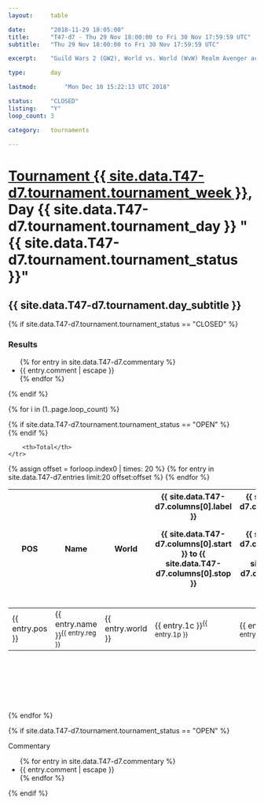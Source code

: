 ```yaml
---
layout: 	table

date: 		"2018-11-29 18:05:00"
title: 		"T47-d7 - Thu 29 Nov 18:00:00 to Fri 30 Nov 17:59:59 UTC"
subtitle: 	"Thu 29 Nov 18:00:00 to Fri 30 Nov 17:59:59 UTC"

excerpt:    "Guild Wars 2 (GW2), World vs. World (WvW) Realm Avenger achivement Tournament. \"Every Kill Counts\""

type:       day

lastmod: 		"Mon Dec 10 15:22:13 UTC 2018"

status:     "CLOSED"
listing:    "Y"
loop_count: 3

category: 	tournaments

---
```

<div class="table_header">
    <h1><a href="{{ site.data.T47-d7.tournament.week_url }}">Tournament {{ site.data.T47-d7.tournament.tournament_week }}</a>, Day {{ site.data.T47-d7.tournament.tournament_day }} "{{ site.data.T47-d7.tournament.tournament_status }}"</h1>
    <h2>{{ site.data.T47-d7.tournament.day_subtitle }}</h2> 
</div>

{% if site.data.T47-d7.tournament.tournament_status == "CLOSED" %} 
<div class="commentary">
  <h3>Results</h3>
  <ul>
    {% for entry in site.data.T47-d7.commentary %}
    <li class="commentary_list">{{ entry.comment | escape }}</li>
    {% endfor %}
  </ul>
</div>
{% endif %}


{% for i in (1..page.loop_count) %}

{% if site.data.T47-d7.tournament.tournament_status == "OPEN" %} 
<br>
{% endif %}

<table class="day_table">
  <colgroup>
    <col style="width:18px">
    <col style="width:55px">
    <col style="width:55px">
    <col style="width:12px">
    <col style="width:12px">
    <col style="width:12px">
    <col style="width:12px">
    <col style="width:12px">
    <col style="width:12px">
    <col style="width:12px">
    <col style="width:12px">
    <col style="width:12px">
    <col style="width:12px">
    <col style="width:12px">
    <col style="width:12px">
    <col style="width:12px">
    <col style="width:12px">
    <col style="width:12px">
    <col style="width:12px">
    <col style="width:12px">
    <col style="width:12px">
    <col style="width:12px">
    <col style="width:12px">
    <col style="width:12px">
    <col style="width:12px">
    <col style="width:12px">
    <col style="width:12px">
    <col style="width:18px">
  </colgroup>  
  <thead>
    <tr>
        <th>POS</th>
        <th class="AlignLeft">Name</th>
        <th class="AlignLeft">World</th>

<th><div class="label">{{ site.data.T47-d7.columns[0].label }}<p class="onhover">{{ site.data.T47-d7.columns[0].start }} to {{ site.data.T47-d7.columns[0].stop }}</p></div>​</th>
<th><div class="label">{{ site.data.T47-d7.columns[1].label }}<p class="onhover">{{ site.data.T47-d7.columns[1].start }} to {{ site.data.T47-d7.columns[1].stop }}</p></div>​</th>
<th><div class="label">{{ site.data.T47-d7.columns[2].label }}<p class="onhover">{{ site.data.T47-d7.columns[2].start }} to {{ site.data.T47-d7.columns[2].stop }}</p></div>​</th>
<th><div class="label">{{ site.data.T47-d7.columns[3].label }}<p class="onhover">{{ site.data.T47-d7.columns[3].start }} to {{ site.data.T47-d7.columns[3].stop }}</p></div>​</th>
<th><div class="label">{{ site.data.T47-d7.columns[4].label }}<p class="onhover">{{ site.data.T47-d7.columns[4].start }} to {{ site.data.T47-d7.columns[4].stop }}</p></div>​</th>
<th><div class="label">{{ site.data.T47-d7.columns[5].label }}<p class="onhover">{{ site.data.T47-d7.columns[5].start }} to {{ site.data.T47-d7.columns[5].stop }}</p></div>​</th>
<th><div class="label">{{ site.data.T47-d7.columns[6].label }}<p class="onhover">{{ site.data.T47-d7.columns[6].start }} to {{ site.data.T47-d7.columns[6].stop }}</p></div>​</th>
<th><div class="label">{{ site.data.T47-d7.columns[7].label }}<p class="onhover">{{ site.data.T47-d7.columns[7].start }} to {{ site.data.T47-d7.columns[7].stop }}</p></div>​</th>
<th><div class="label">{{ site.data.T47-d7.columns[8].label }}<p class="onhover">{{ site.data.T47-d7.columns[8].start }} to {{ site.data.T47-d7.columns[8].stop }}</p></div>​</th>
<th><div class="label">{{ site.data.T47-d7.columns[9].label }}<p class="onhover">{{ site.data.T47-d7.columns[9].start }} to {{ site.data.T47-d7.columns[9].stop }}</p></div>​</th>
<th><div class="label">{{ site.data.T47-d7.columns[10].label }}<p class="onhover">{{ site.data.T47-d7.columns[10].start }} to {{ site.data.T47-d7.columns[10].stop }}</p></div>​</th>

<th><div class="label">{{ site.data.T47-d7.columns[11].label }}<p class="onhover">{{ site.data.T47-d7.columns[11].start }} to {{ site.data.T47-d7.columns[11].stop }}</p></div>​</th>
<th><div class="label">{{ site.data.T47-d7.columns[12].label }}<p class="onhover">{{ site.data.T47-d7.columns[12].start }} to {{ site.data.T47-d7.columns[12].stop }}</p></div>​</th>
<th><div class="label">{{ site.data.T47-d7.columns[13].label }}<p class="onhover">{{ site.data.T47-d7.columns[13].start }} to {{ site.data.T47-d7.columns[13].stop }}</p></div>​</th>
<th><div class="label">{{ site.data.T47-d7.columns[14].label }}<p class="onhover">{{ site.data.T47-d7.columns[14].start }} to {{ site.data.T47-d7.columns[14].stop }}</p></div>​</th>
<th><div class="label">{{ site.data.T47-d7.columns[15].label }}<p class="onhover">{{ site.data.T47-d7.columns[15].start }} to {{ site.data.T47-d7.columns[15].stop }}</p></div>​</th>
<th><div class="label">{{ site.data.T47-d7.columns[16].label }}<p class="onhover">{{ site.data.T47-d7.columns[16].start }} to {{ site.data.T47-d7.columns[16].stop }}</p></div>​</th>
<th><div class="label">{{ site.data.T47-d7.columns[17].label }}<p class="onhover">{{ site.data.T47-d7.columns[17].start }} to {{ site.data.T47-d7.columns[17].stop }}</p></div>​</th>
<th><div class="label">{{ site.data.T47-d7.columns[18].label }}<p class="onhover">{{ site.data.T47-d7.columns[18].start }} to {{ site.data.T47-d7.columns[18].stop }}</p></div>​</th>
<th><div class="label">{{ site.data.T47-d7.columns[19].label }}<p class="onhover">{{ site.data.T47-d7.columns[19].start }} to {{ site.data.T47-d7.columns[19].stop }}</p></div>​</th>
<th><div class="label">{{ site.data.T47-d7.columns[20].label }}<p class="onhover">{{ site.data.T47-d7.columns[20].start }} to {{ site.data.T47-d7.columns[20].stop }}</p></div>​</th>

<th><div class="label">{{ site.data.T47-d7.columns[21].label }}<p class="onhover">{{ site.data.T47-d7.columns[21].start }} to {{ site.data.T47-d7.columns[21].stop }}</p></div>​</th>
<th><div class="label">{{ site.data.T47-d7.columns[22].label }}<p class="onhover">{{ site.data.T47-d7.columns[22].start }} to {{ site.data.T47-d7.columns[22].stop }}</p></div>​</th>
<th><div class="label">{{ site.data.T47-d7.columns[23].label }}<p class="onhover">{{ site.data.T47-d7.columns[23].start }} to {{ site.data.T47-d7.columns[23].stop }}</p></div>​</th>

        <th>Total</th>
    </tr>
  </thead>
  {% assign offset = forloop.index0 | times: 20 %}
<tbody>
{% for entry in site.data.T47-d7.entries limit:20 offset:offset %}
  <tr>
    <td class="pl{{ entry.pos }}">{{ entry.pos }}</td>
    <td class="AlignLeft">{{ entry.name }}<sup>{{ entry.reg }}</sup></td>
    <td class="AlignLeft">{{ entry.world }}</td>
    <td class="pl{{ entry.1p }}">{{ entry.1c }}<sup>{{ entry.1p }}</sup></td>
    <td class="pl{{ entry.2p }}">{{ entry.2c }}<sup>{{ entry.2p }}</sup></td>
    <td class="pl{{ entry.3p }}">{{ entry.3c }}<sup>{{ entry.3p }}</sup></td>
    <td class="pl{{ entry.4p }}">{{ entry.4c }}<sup>{{ entry.4p }}</sup></td>
    <td class="pl{{ entry.5p }}">{{ entry.5c }}<sup>{{ entry.5p }}</sup></td>
    <td class="pl{{ entry.6p }}">{{ entry.6c }}<sup>{{ entry.6p }}</sup></td>
    <td class="pl{{ entry.7p }}">{{ entry.7c }}<sup>{{ entry.7p }}</sup></td>
    <td class="pl{{ entry.8p }}">{{ entry.8c }}<sup>{{ entry.8p }}</sup></td>
    <td class="pl{{ entry.9p }}">{{ entry.9c }}<sup>{{ entry.9p }}</sup></td>
    <td class="pl{{ entry.10p }}">{{ entry.10c }}<sup>{{ entry.10p }}</sup></td>
    <td class="pl{{ entry.11p }}">{{ entry.11c }}<sup>{{ entry.11p }}</sup></td>
    <td class="pl{{ entry.12p }}">{{ entry.12c }}<sup>{{ entry.12p }}</sup></td>
    <td class="pl{{ entry.13p }}">{{ entry.13c }}<sup>{{ entry.13p }}</sup></td>
    <td class="pl{{ entry.14p }}">{{ entry.14c }}<sup>{{ entry.14p }}</sup></td>
    <td class="pl{{ entry.15p }}">{{ entry.15c }}<sup>{{ entry.15p }}</sup></td>
    <td class="pl{{ entry.16p }}">{{ entry.16c }}<sup>{{ entry.16p }}</sup></td>
    <td class="pl{{ entry.17p }}">{{ entry.17c }}<sup>{{ entry.17p }}</sup></td>
    <td class="pl{{ entry.18p }}">{{ entry.18c }}<sup>{{ entry.18p }}</sup></td>
    <td class="pl{{ entry.19p }}">{{ entry.19c }}<sup>{{ entry.19p }}</sup></td>
    <td class="pl{{ entry.20p }}">{{ entry.20c }}<sup>{{ entry.20p }}</sup></td>
    <td class="pl{{ entry.21p }}">{{ entry.21c }}<sup>{{ entry.21p }}</sup></td>
    <td class="pl{{ entry.22p }}">{{ entry.22c }}<sup>{{ entry.22p }}</sup></td>
    <td class="pl{{ entry.23p }}">{{ entry.23c }}<sup>{{ entry.23p }}</sup></td>
    <td class="pl{{ entry.24p }}">{{ entry.24c }}<sup>{{ entry.24p }}</sup></td>
    <td>{{ entry.total }}</td>
  </tr>
{% endfor %}  
</tbody>
</table>
<div class="leaderboard">
  <script async src="//pagead2.googlesyndication.com/pagead/js/adsbygoogle.js"></script>
  <!-- 728x90 -->
  <ins class="adsbygoogle"
       style="display:inline-block;width:728px;height:90px"
       data-ad-client="ca-pub-3274917281288240"
       data-ad-slot="3870538733"></ins>
  <script>
  (adsbygoogle = window.adsbygoogle || []).push({});
  </script>    
</div>
<br />
{% endfor %}

{% if site.data.T47-d7.tournament.tournament_status == "OPEN" %} 
<div class="commentary">
  <span class="commentary_title">Commentary</span>
  <ul>
    {% for entry in site.data.T47-d7.commentary %}
    <li class="commentary_list">{{ entry.comment | escape }}</li>
    {% endfor %}
  </ul>
</div>
{% endif %}


